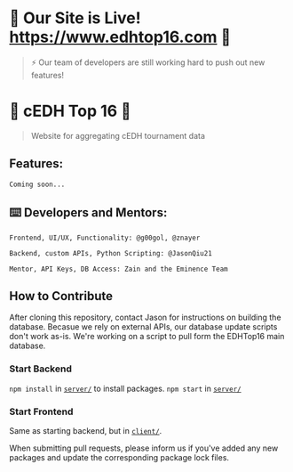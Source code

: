 # 🚀 Our Site is Live! https://www.edhtop16.com 🚀

> ⚡ Our team of developers are still working hard to push out new features!

# 🌸 cEDH Top 16 🌸

> Website for aggregating cEDH tournament data

## Features:

```
Coming soon...
```

## ⌨️ Developers and Mentors:

```
Frontend, UI/UX, Functionality: @g00gol, @znayer

Backend, custom APIs, Python Scripting: @JasonQiu21

Mentor, API Keys, DB Access: Zain and the Eminence Team
```
## How to Contribute
After cloning this repository, contact Jason for instructions on building the database. Becasue we rely on external APIs, our database update scripts don't work as-is. We're working on a script to pull form the EDHTop16 main database.

### Start Backend
`npm install` in [`server/`](/server/) to install packages.
`npm start`   in [`server/`](/server/)

### Start Frontend
Same as starting backend, but in [`client/`](/client/).

When submitting pull requests, please inform us if you've added any new packages and update the corresponding package lock files.
